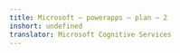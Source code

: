 ```yaml
---
title: Microsoft — powerapps — plan — 2
inshort: undefined
translator: Microsoft Cognitive Services
---
```




